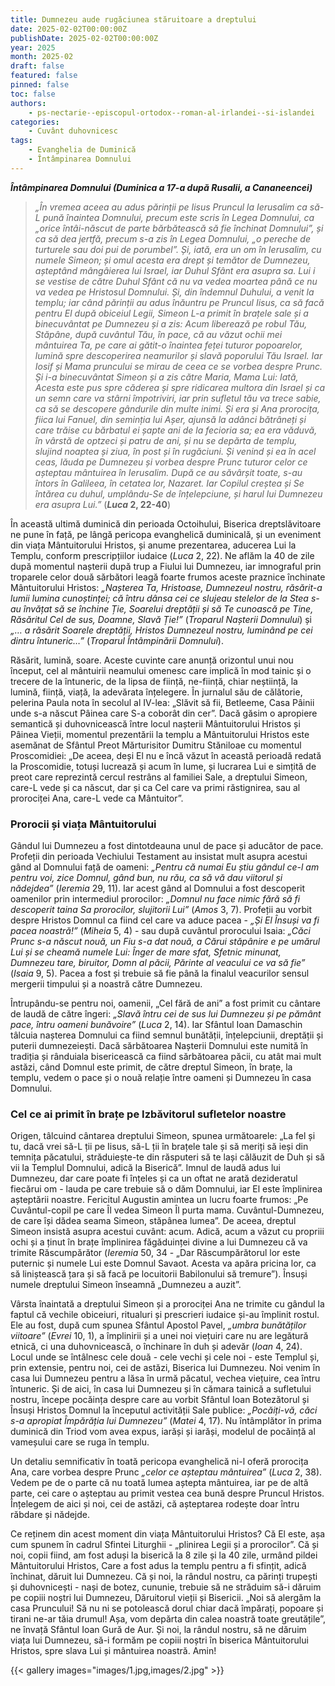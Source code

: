 ```yaml
---
title: Dumnezeu aude rugăciunea stăruitoare a dreptului
date: 2025-02-02T00:00:00Z
publishDate: 2025-02-02T00:00:00Z
year: 2025
month: 2025-02
draft: false
featured: false
pinned: false
toc: false
authors:
    - ps-nectarie--episcopul-ortodox--roman-al-irlandei--si-islandei
categories:
    - Cuvânt duhovnicesc
tags:
    - Evanghelia de Duminică
    - Întâmpinarea Domnului
---
```

_**Întâmpinarea Domnului (Duminica a 17-a după Rusalii, a Cananeencei)**_

> _„În vremea aceea au adus părinții pe Iisus Pruncul la Ierusalim ca să-L pună înaintea Domnului, precum este scris în Legea Domnului, ca „orice întâi-născut de parte bărbătească să fie închinat Domnului”, și ca să dea jertfă, precum s-a zis în Legea Domnului, „o pereche de turturele sau doi pui de porumbel”. Și, iată, era un om în Ierusalim, cu numele Simeon; și omul acesta era drept și temător de Dumnezeu, așteptând mângâierea lui Israel, iar Duhul Sfânt era asupra sa. Lui i se vestise de către Duhul Sfânt că nu va vedea moartea până ce nu va vedea pe Hristosul Domnului. Și, din îndemnul Duhului, a venit la templu; iar când părinții au adus înăuntru pe Pruncul Iisus, ca să facă pentru El după obiceiul Legii, Simeon L-a primit în brațele sale și a binecuvântat pe Dumnezeu și a zis: Acum liberează pe robul Tău, Stăpâne, după cuvântul Tău, în pace, că au văzut ochii mei mântuirea Ta, pe care ai gătit-o înaintea feței tuturor popoarelor, lumină spre descoperirea neamurilor și slavă poporului Tău Israel. Iar Iosif și Mama pruncului se mirau de ceea ce se vorbea despre Prunc. Și i-a binecuvântat Simeon și a zis către Maria, Mama Lui: Iată, Acesta este pus spre căderea și spre ridicarea multora din Israel și ca un semn care va stârni împotriviri, iar prin sufletul tău va trece sabie, ca să se descopere gândurile din multe inimi. Și era și Ana prorocița, fiica lui Fanuel, din seminția lui Așer, ajunsă la adânci bătrâneți și care trăise cu bărbatul ei șapte ani de la fecioria sa; ea era văduvă, în vârstă de optzeci și patru de ani, și nu se depărta de templu, slujind noaptea și ziua, în post și în rugăciuni. Și venind și ea în acel ceas, lăuda pe Dumnezeu și vorbea despre Prunc tuturor celor ce așteptau mântuirea în Ierusalim. După ce au săvârșit toate, s-au întors în Galileea, în cetatea lor, Nazaret. Iar Copilul creștea și Se întărea cu duhul, umplându-Se de înțelepciune, și harul lui Dumnezeu era asupra Lui.”_ (**_Luca_ 2, 22-40**)

În această ultimă duminică din perioada Octoihului, Biserica dreptslăvitoare ne pune în față, pe lângă pericopa evanghelică duminicală, și un eveniment din viața Mântuitorului Hristos, și anume prezentarea, aducerea Lui la Templu, conform prescripțiilor iudaice (_Luca_ 2, 22). Ne aflăm la 40 de zile după momentul nașterii după trup a Fiului lui Dumnezeu, iar imnograful prin troparele celor două sărbători leagă foarte frumos aceste praznice închinate Mântuitorului Hristos: _„Nașterea Ta, Hristoase, Dumnezeul nostru, răsărit-a lumii lumina cunoștinței; că întru dânsa cei ce slujeau stelelor de la Stea s-au învățat să se închine Ție, Soarelui dreptății și să Te cunoască pe Tine, Răsăritul Cel de sus, Doamne, Slavă Ție!”_ (_Troparul Nașterii Domnului_) și _„… a răsărit Soarele dreptății, Hristos Dumnezeul nostru, luminând pe cei dintru întuneric…”_ (_Troparul Întâmpinării Domnului_).

Răsărit, lumină, soare. Aceste cuvinte care anunță orizontul unui nou început, cel al mântuirii neamului omenesc care implică în mod tainic și o trecere de la întuneric, de la lipsa de ființă, ne-ființă, chiar neștiință, la lumină, ființă, viață, la adevărata înțelegere. În jurnalul său de călătorie, pelerina Paula nota în secolul al IV-lea: „Slăvit să fii, Betleeme, Casa Pâinii unde s-a născut Pâinea care S-a coborât din cer”. Dacă găsim o apropiere semantică și duhovnicească între locul nașterii Mântuitorului Hristos și Pâinea Vieții, momentul prezentării la templu a Mântuitorului Hristos este asemănat de Sfântul Preot Mărturisitor Dumitru Stăniloae cu momentul Proscomidiei: „De aceea, deși El nu e încă văzut în această perioadă redată la Proscomidie, totuși lucrează și acum în lume, și lucrarea Lui e simțită de preot care reprezintă cercul restrâns al familiei Sale, a dreptului Simeon, care-L vede și ca născut, dar și ca Cel care va primi răstignirea, sau al prorociței Ana, care-L vede ca Mântuitor”.

### Prorocii și viața Mântuitorului

Gândul lui Dumnezeu a fost dintotdeauna unul de pace și aducător de pace. Profeții din perioada Vechiului Testament au insistat mult asupra acestui gând al Domnului față de oameni: _„Pentru că numai Eu știu gândul ce-l am pentru voi, zice Domnul, gând bun, nu rău, ca să vă dau viitorul și nădejdea”_ (_Ieremia_ 29, 11). Iar acest gând al Domnului a fost descoperit oamenilor prin intermediul prorocilor: _„Domnul nu face nimic fără să fi descoperit taina Sa prorocilor, slujitorii Lui”_ (_Amos_ 3, 7). Profeții au vorbit despre Hristos Domnul ca fiind cel care va aduce pacea - _„Și El Însuși va fi pacea noastră!”_ (_Miheia_ 5, 4) - sau după cuvântul prorocului Isaia: _„Căci Prunc s-a născut nouă, un Fiu s-a dat nouă, a Cărui stăpânire e pe umărul Lui și se cheamă numele Lui: Înger de mare sfat, Sfetnic minunat, Dumnezeu tare, biruitor, Domn al păcii, Părinte al veacului ce va să fie”_ (_Isaia_ 9, 5). Pacea a fost și trebuie să fie până la finalul veacurilor sensul mergerii timpului și a noastră către Dumnezeu.

Întrupându-se pentru noi, oamenii, „Cel fără de ani” a fost primit cu cântare de laudă de către îngeri: _„Slavă întru cei de sus lui Dumnezeu și pe pământ pace, întru oameni bunăvoire”_ (_Luca_ 2, 14). Iar Sfântul Ioan Damaschin tâlcuia nașterea Domnului ca fiind semnul bunătății, înțelepciunii, dreptății și puterii dumnezeiești. Dacă sărbătoarea Nașterii Domnului este numită în tradiția și rânduiala bisericească ca fiind sărbătoarea păcii, cu atât mai mult astăzi, când Domnul este primit, de către dreptul Simeon, în brațe, la templu, vedem o pace și o nouă relație între oameni și Dumnezeu în casa Domnului.

### Cel ce ai primit în brațe pe Izbăvitorul sufletelor noastre

Origen, tâlcuind cântarea dreptului Simeon, spunea următoarele: „La fel și tu, dacă vrei să-L ții pe Iisus, să-L ții în brațele tale și să meriți să ieși din temnița păcatului, străduiește-te din răsputeri să te lași călăuzit de Duh și să vii la Templul Domnului, adică la Biserică”. Imnul de laudă adus lui Dumnezeu, dar care poate fi înțeles și ca un oftat ne arată dezideratul fiecărui om - lauda pe care trebuie să o dăm Domnului, iar El este împlinirea așteptării noastre. Fericitul Augustin amintea un lucru foarte frumos: „Pe Cuvântul-copil pe care Îl vedea Simeon Îl purta mama. Cuvântul-Dumnezeu, de care își dădea seama Simeon, stăpânea lumea”. De aceea, dreptul Simeon insistă asupra acestui cuvânt: acum. Adică, acum a văzut cu propriii ochi și a ținut în brațe împlinirea făgăduinței divine a lui Dumnezeu că va trimite Răscumpărător (_Ieremia_ 50, 34 - „Dar Răscumpărătorul lor este puternic și numele Lui este Domnul Savaot. Acesta va apăra pricina lor, ca să liniștească țara și să facă pe locuitorii Babilonului să tremure”). Însuși numele dreptului Simeon înseamnă „Dumnezeu a auzit”.

Vârsta înaintată a dreptului Simeon și a prorociței Ana ne trimite cu gândul la faptul că vechile obiceiuri, ritualuri și prescrieri iudaice și-au împlinit rostul. Ele au fost, după cum spunea Sfântul Apostol Pavel, _„umbra bunătăților viitoare”_ (_Evrei_ 10, 1), a împlinirii și a unei noi viețuiri care nu are legătură etnică, ci una duhovnicească, o închinare în duh și adevăr (_Ioan_ 4, 24). Locul unde se întâlnesc cele două - cele vechi și cele noi - este Templul și, prin extensie, pentru noi, cei de astăzi, Biserica lui Dumnezeu. Noi venim în casa lui Dumnezeu pentru a lăsa în urmă păcatul, vechea viețuire, cea întru întuneric. Și de aici, în casa lui Dumnezeu și în cămara tainică a sufletului nostru, începe pocăința despre care au vorbit Sfântul Ioan Botezătorul și Însuși Hristos Domnul la începutul activității Sale publice: _„Pocăiți-vă, căci s-a apropiat Împărăția lui Dumnezeu”_ (_Matei_ 4, 17). Nu întâmplător în prima duminică din Triod vom avea expus, iarăși și iarăși, modelul de pocăință al vameșului care se ruga în templu.

Un detaliu semnificativ în toată pericopa evanghelică ni-l oferă prorocița Ana, care vorbea despre Prunc _„celor ce așteptau mântuirea”_ (_Luca_ 2, 38). Vedem pe de o parte că nu toată lumea aștepta mântuirea, iar pe de altă parte, cei care o așteptau au primit vestea cea bună despre Pruncul Hristos. Înțelegem de aici și noi, cei de astăzi, că așteptarea rodește doar întru răbdare și nădejde.

Ce reținem din acest moment din viața Mântuitorului Hristos? Că El este, așa cum spunem în cadrul Sfintei Liturghii - „plinirea Legii și a prorocilor”. Că și noi, copii fiind, am fost aduși la biserică la 8 zile și la 40 zile, urmând pildei Mântuitorului Hristos, Care a fost adus la templu pentru a fi sfințit, adică închinat, dăruit lui Dumnezeu. Că și noi, la rândul nostru, ca părinți trupești și duhovnicești - nași de botez, cununie, trebuie să ne străduim să-i dăruim pe copiii noștri lui Dumnezeu, Dăruitorul vieții și Bisericii. „Noi să alergăm la casa Pruncului! Să nu ni se potolească dorul chiar dacă împărați, popoare și tirani ne-ar tăia drumul! Așa, vom depărta din calea noastră toate greutățile”, ne învață Sfântul Ioan Gură de Aur. Și noi, la rândul nostru, să ne dăruim viața lui Dumnezeu, să-i formăm pe copiii noștri în biserica Mântuitorului Hristos, spre slava Lui și mântuirea noastră. Amin!

{{< gallery images="images/1.jpg,images/2.jpg" >}}